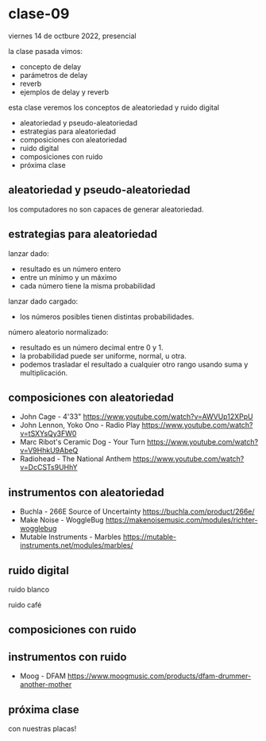 # clase-09

viernes 14 de octbure 2022, presencial

la clase pasada vimos:

- concepto de delay
- parámetros de delay
- reverb
- ejemplos de delay y reverb

esta clase veremos los conceptos de aleatoriedad y ruido digital

- aleatoriedad y pseudo-aleatoriedad
- estrategias para aleatoriedad
- composiciones con aleatoriedad
- ruido digital
- composiciones con ruido
- próxima clase

## aleatoriedad y pseudo-aleatoriedad

los computadores no son capaces de generar aleatoriedad.

## estrategias para aleatoriedad

lanzar dado:

- resultado es un número entero
- entre un mínimo y un máximo
- cada número tiene la misma probabilidad

lanzar dado cargado:

- los números posibles tienen distintas probabilidades.

número aleatorio normalizado:

- resultado es un número decimal entre 0 y 1.
- la probabilidad puede ser uniforme, normal, u otra.
- podemos trasladar el resultado a cualquier otro rango usando suma y multiplicación.

## composiciones con aleatoriedad

- John Cage - 4'33" https://www.youtube.com/watch?v=AWVUp12XPpU
- John Lennon, Yoko Ono - Radio Play https://www.youtube.com/watch?v=tSXYsQy3FW0
- Marc Ribot's Ceramic Dog - Your Turn https://www.youtube.com/watch?v=V9HhkU9AbeQ
- Radiohead - The National Anthem https://www.youtube.com/watch?v=DcCSTs9UHhY

## instrumentos con aleatoriedad

- Buchla - 266E Source of Uncertainty https://buchla.com/product/266e/
- Make Noise - WoggleBug https://makenoisemusic.com/modules/richter-wogglebug
- Mutable Instruments - Marbles https://mutable-instruments.net/modules/marbles/

## ruido digital

ruido blanco

ruido café

## composiciones con ruido

## instrumentos con ruido

- Moog - DFAM https://www.moogmusic.com/products/dfam-drummer-another-mother

## próxima clase

con nuestras placas!

